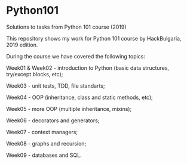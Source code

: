 # Python101
Solutions to tasks from Python 101 course (2019)

This repository shows my work for Python 101 course by HackBulgaria, 2019 edition.

During the course we have covered the following topics:

  Week01 & Week02 - introduction to Python (basic data structures, try/except blocks, etc);

  Week03 - unit tests, TDD, file standarts;

  Week04 - OOP (inheritance, class and static methods, etc);

  Week05 - more OOP (multiple inheritance, mixins);

  Week06 - decorators and generators;

  Week07 - context managers;

  Week08 - graphs and recursion;

  Week09 - databases and SQL.
